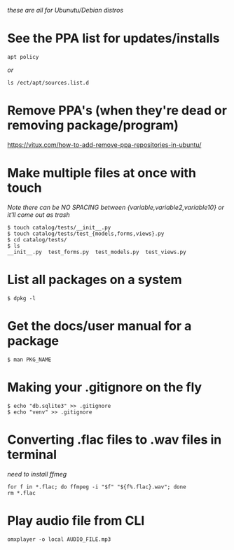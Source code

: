_these are all for Ubunutu/Debian distros_


# See the PPA list for updates/installs
```
apt policy
```
_or_ 
```
ls /ect/apt/sources.list.d
```


# Remove PPA's (when they're dead or removing package/program)
https://vitux.com/how-to-add-remove-ppa-repositories-in-ubuntu/



# Make multiple files at once with touch
_Note there can be NO SPACING between {variable,variable2,variable10} or it'll come out as trash_

```
$ touch catalog/tests/__init__.py
$ touch catalog/tests/test_{models,forms,views}.py
$ cd catalog/tests/
$ ls
__init__.py  test_forms.py  test_models.py  test_views.py

```


# List all packages on a system
```
$ dpkg -l

```

# Get the docs/user manual for a package

```
$ man PKG_NAME

```

# Making your .gitignore on the fly
```
$ echo "db.sqlite3" >> .gitignore
$ echo "venv" >> .gitignore

```



# Converting .flac files to .wav files in terminal
_need to install ffmeg_
```
for f in *.flac; do ffmpeg -i "$f" "${f%.flac}.wav"; done
rm *.flac

```


# Play audio file from CLI
```
omxplayer -o local AUDIO_FILE.mp3
```
